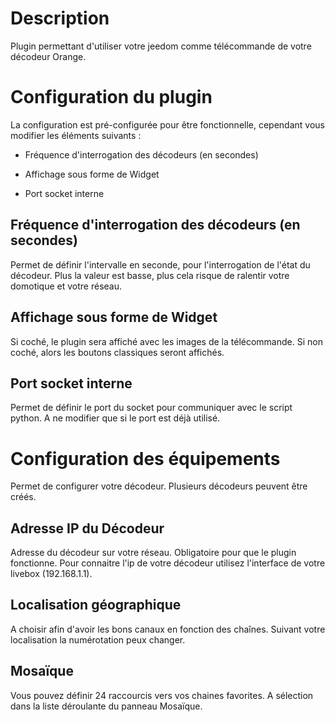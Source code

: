 Description 
===

Plugin permettant d'utiliser votre jeedom comme télécommande de votre
décodeur Orange.

Configuration du plugin 
===

La configuration est pré-configurée pour être fonctionnelle, cependant
vous modifier les éléments suivants :

-   Fréquence d'interrogation des décodeurs (en secondes)

-   Affichage sous forme de Widget

-   Port socket interne

Fréquence d'interrogation des décodeurs (en secondes)
-----------

Permet de définir l'intervalle en seconde, pour l'interrogation de
l'état du décodeur.
Plus la valeur est basse, plus cela risque de ralentir votre domotique
et votre réseau.

Affichage sous forme de Widget
-----------

Si coché, le plugin sera affiché avec les images de la télécommande.
Si non coché, alors les boutons classiques seront affichés.

Port socket interne
-----------

Permet de définir le port du socket pour communiquer avec le script
python. A ne modifier que si le port est déjà utilisé.

Configuration des équipements
===

Permet de configurer votre décodeur. Plusieurs décodeurs peuvent être
créés.

Adresse IP du Décodeur
-----------

Adresse du décodeur sur votre réseau. Obligatoire pour que le plugin
fonctionne. Pour connaitre l'ip de votre décodeur utilisez l'interface
de votre livebox (192.168.1.1).

Localisation géographique
-----------

A choisir afin d'avoir les bons canaux en fonction des chaînes.
Suivant votre localisation la numérotation peux changer.

Mosaïque
-----------

Vous pouvez définir 24 raccourcis vers vos chaines favorites.
A sélection dans la liste déroulante du panneau Mosaïque.